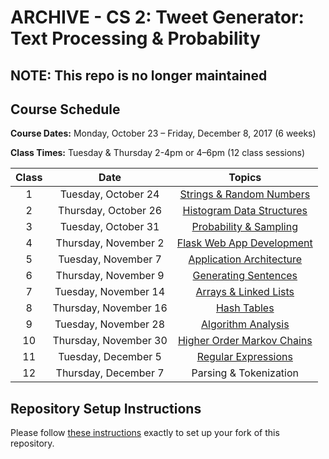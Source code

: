 # ARCHIVE - CS 2: Tweet Generator: Text Processing & Probability

## NOTE: This repo is no longer maintained

## Course Schedule

**Course Dates:** Monday, October 23 – Friday, December 8, 2017 (6 weeks)

**Class Times:** Tuesday & Thursday 2-4pm or 4–6pm (12 class sessions)


| Class |         Date          |                  Topics                  |
|:-----:|:---------------------:|:----------------------------------------:|
|   1   |  Tuesday, October 24  | [Strings & Random Numbers](Class1.md)    |
|   2   | Thursday, October 26  | [Histogram Data Structures](Class2.md)   |
|   3   |  Tuesday, October 31  | [Probability & Sampling](Class3.md)      |
|   4   | Thursday, November 2  | [Flask Web App Development](Class4.md)   |
|   5   |  Tuesday, November 7  | [Application Architecture](Class5.md)    |
|   6   | Thursday, November 9  | [Generating Sentences](Class6.md)        |
|   7   |  Tuesday, November 14 | [Arrays & Linked Lists](Class7.md)       |
|   8   | Thursday, November 16 | [Hash Tables](Class8.md)                 |
|   9   |  Tuesday, November 28 | [Algorithm Analysis](Class9.md)          |
|  10   | Thursday, November 30 | [Higher Order Markov Chains](Class10.md) |
|  11   |  Tuesday, December 5  | [Regular Expressions](Class11.md)        |
|  12   | Thursday, December 7  | Parsing & Tokenization     |


## Repository Setup Instructions

Please follow [these instructions](Setup.md) exactly to set up your fork of this repository.

